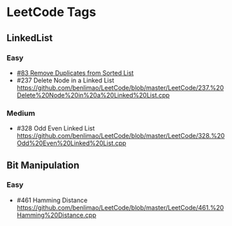 # LeetCode Tags

## LinkedList
### Easy
+ [#83 Remove Duplicates from Sorted List](https://github.com/benlimao/LeetCode/blob/master/LeetCode/83.%20Remove%20Duplicates%20from%20Sorted%20List.cpp)
+ #237 Delete Node in a Linked List
https://github.com/benlimao/LeetCode/blob/master/LeetCode/237.%20Delete%20Node%20in%20a%20Linked%20List.cpp
### Medium
+ #328 Odd Even Linked List 
https://github.com/benlimao/LeetCode/blob/master/LeetCode/328.%20Odd%20Even%20Linked%20List.cpp

## Bit Manipulation
### Easy
+ #461 Hamming Distance
https://github.com/benlimao/LeetCode/blob/master/LeetCode/461.%20Hamming%20Distance.cpp

